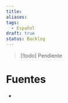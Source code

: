 ```yaml
---
title: 
aliases: 
tags:
  - Español
draft: true
status: Backlog
---
```

> [!todo] Pendiente

# Fuentes
- 
